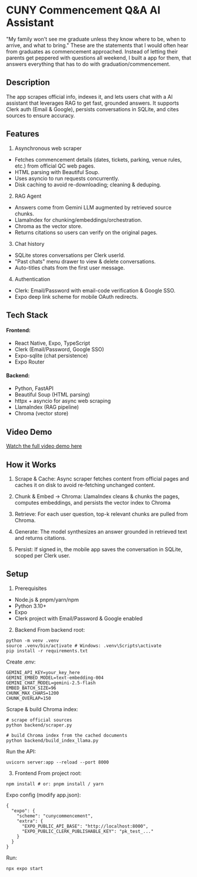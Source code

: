 # CUNY Commencement Q&A AI Assistant

"My family won't see me graduate unless they know where to be, when to arrive, and what to bring." These are the statements that I would often hear from graduates as commencement approached. Instead of letting their parents get peppered with questions all weekend, I built a app for them, that answers everything that has to do with graduation/commencement.

## Description
The app scrapes official info, indexes it, and lets users chat with a AI assistant that leverages RAG to get fast, grounded answers. It supports Clerk auth (Email & Google), persists conversations in SQLite, and cites sources to ensure accuracy.

## Features

1. Asynchronous web scraper
- Fetches commencement details (dates, tickets, parking, venue rules, etc.) from official QC web pages.
- HTML parsing with Beautiful Soup.
- Uses asyncio to run requests concurrently.
- Disk caching to avoid re-downloading; cleaning & deduping.
2. RAG Agent 
- Answers come from Gemini LLM augmented by retrieved source chunks.
- LlamaIndex for chunking/embeddings/orchestration.
- Chroma as the vector store.
- Returns citations so users can verify on the original pages.
3. Chat history
- SQLite stores conversations per Clerk userId.
- "Past chats" menu drawer to view & delete conversations.
- Auto-titles chats from the first user message.
4. Authentication
- Clerk: Email/Password with email-code verification & Google SSO.
- Expo deep link scheme for mobile OAuth redirects.

## Tech Stack

#### Frontend:
- React Native, Expo, TypeScript
- Clerk (Email/Password, Google SSO)
- Expo-sqlite (chat persistence)
- Expo Router

#### Backend:
- Python, FastAPI
- Beautiful Soup (HTML parsing)
- httpx + asyncio for async web scraping
- LlamaIndex (RAG pipeline)
- Chroma (vector store)

## Video Demo
[Watch the full video demo here](https://youtube.com/shorts/WxkxQa_Q7DE?feature=share)

## How it Works
1. Scrape & Cache: Async scraper fetches content from official pages and caches it on disk to avoid re-fetching unchanged content.

2. Chunk & Embed -> Chroma: LlamaIndex cleans & chunks the pages, computes embeddings, and persists the vector index to Chroma

3. Retrieve: For each user question, top-k relevant chunks are pulled from Chroma.

4. Generate: The model synthesizes an answer grounded in retrieved text and returns citations.

5. Persist: If signed in, the mobile app saves the conversation in SQLite, scoped per Clerk user.

## Setup
1. Prerequisites
- Node.js & pnpm/yarn/npm
- Python 3.10+
- Expo
- Clerk project with Email/Password & Google enabled

2. Backend
From backend root:
```
python -m venv .venv
source .venv/bin/activate # Windows: .venv\Scripts\activate
pip install -r requirements.txt
```
Create .env:
```
GEMINI_API_KEY=your_key_here
GEMINI_EMBED_MODEL=text-embedding-004
GEMINI_CHAT_MODEL=gemini-2.5-flash
EMBED_BATCH_SIZE=96
CHUNK_MAX_CHARS=1200
CHUNK_OVERLAP=150
```
Scrape & build Chroma index:
```
# scrape official sources
python backend/scraper.py

# build Chroma index from the cached documents
python backend/build_index_llama.py
```
Run the API:
```
uvicorn server:app --reload --port 8000
```

3. Frontend
From project root:
```
npm install # or: pnpm install / yarn
```
Expo config (modify app.json):
```
{
  "expo": {
    "scheme": "cunycommencement",
    "extra": {
      "EXPO_PUBLIC_API_BASE": "http://localhost:8000",
      "EXPO_PUBLIC_CLERK_PUBLISHABLE_KEY": "pk_test_..."
    }
  }
}
```
Run: 
```
npx expo start
```


